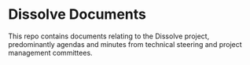 # Dissolve Documents

This repo contains documents relating to the Dissolve project, predominantly agendas and minutes from technical steering and project management committees.
